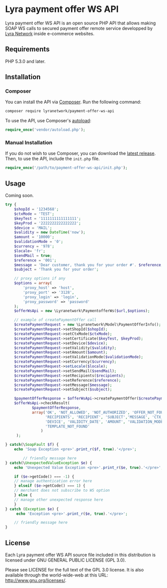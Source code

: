 # Lyra payment offer WS API

Lyra payment offer WS API is an open source PHP API that allows making SOAP WS calls to secured payment offer remote service developped by [Lyra Network](https://www.lyra-network.com/) inside e-commerce websites.

## Requirements

PHP 5.3.0 and later.

## Installation

### Composer 

You can install the API via [Composer](http://getcomposer.org/). Run the following command:

```bash
composer require lyranetwork/payment-offer-ws-api
```

To use the API, use Composer's [autoload](https://getcomposer.org/doc/00-intro.md#autoloading):

```php
require_once('vendor/autoload.php');
```

### Manual Installation

If you do not wish to use Composer, you can download the [latest release](https://github.com/payzen/payment-offer-ws-api/releases). Then, to use the API, include the `init.php` file.

```php
require_once('/path/to/payment-offer-ws-api/init.php');
```

## Usage

Coming soon.

```php
try {
    $shopId = '1234568';
    $ctxMode = 'TEST';
    $keyTest = '1111111111111111';
    $keyProd = '2222222222222222';
    $device = 'MAIL';
    $validity = new DateTime('now');
    $amount = '10000'; 
    $validationMode = '0';
    $currency = '978';
    $locale= 'fr';
    $sendMail = true;
    $reference = '001';
    $message = 'Dear customer, thank you for your order #'. $reference;
    $subject = 'Thank you for your order';

    // proxy options if any
    $options = array(
        'proxy_host' => 'host',
        'proxy_port' => '3128',
        'proxy_login' => 'login',
        'proxy_password' => 'password'
    );
    $offerWsApi = new \Lyranetwork\PaymentofferWs($url,$options);

    // example of createPaymentOffer call
    $createPaymentRequest = new \Lyranetwork\Model\PaymentOfferInfo();
    $createPaymentRequest->setShopId($shopId);
    $createPaymentRequest->setCtxMode($ctxMode);
    $createPaymentRequest->setCertificate($keyTest, $keyProd);
    $createPaymentRequest->setDevice($device);
    $createPaymentRequest->setValidity($validity);
    $createPaymentRequest->setAmount($amount);
    $createPaymentRequest->setValidationMode($validationMode);
    $createPaymentRequest->setCurrency($currency);
    $createPaymentRequest->setLocale($locale);
    $createPaymentRequest->setSendMail($sendMail);
    $createPaymentRequest->setRecipients($recipients);
    $createPaymentRequest->setReference($reference);
    $createPaymentRequest->setMessage($message);
    $createPaymentRequest->setSubject($subject);

    $paymentOfferResponse = $offerWsApi->createPaymentOffer($createPaymentRequest);
    $offerWsApi->checkResult(
            $paymentOfferResponse, 
            array('OK', 'NOT_ALLOWED', 'NOT_AUTHORIZED', 'OFFER_NOT_FOUND','BAD_SIGNATURE',
                  'RECIPIENTS', 'RECIPIENT', 'SUBJECT','MESSAGE', 'CTX_MODE',
                  'DEVICE', 'VALIDITY_DATE', 'AMOUNT', 'VALIDATION_MODE', 'SYSTEM_FAILURE', 
                  'TEMPLATE_NOT_FOUND'
                )
     );

} catch(\SoapFault $f) {
    echo 'Soap Exception <pre>'.print_r($f, true).'</pre>';

        // friendly message here 
} catch(\UnexpectedValueException $e) {
    echo 'Unexpected Value Exception <pre>'.print_r($e, true).'</pre>';

    if ($e->getCode() === -1) {
    // manage authentication error here
    } elseif ($e->getCode() === 1) {
    // merchant does not subscribe to WS option
    } else {
    // manage other unexpected response here
    }
} catch (Exception $e) {
     echo 'Exception <pre>'.print_r($e, true).'</pre>';

    // friendly message here 
}
```

## License

Each Lyra payment offer WS API source file included in this distribution is licensed under GNU GENERAL PUBLIC LICENSE (GPL 3.0).

Please see LICENSE for the full text of the GPL 3.0 license. It is also available through the world-wide-web at this URL: http://www.gnu.org/licenses/.